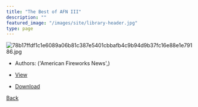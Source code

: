 ```yaml
---
title: "The Best of AFN III"
description: ""
featured_image: "/images/site/library-header.jpg"
type: page
---
```


![78b17ffdf1c1e6089a06b81c387e5401cbbafb4c9b94d9b37fc16e88e1e79186.jpg](https://drive.google.com/uc?export=view&id=1rwffUCsqUjFWZm-tK0MAfaWFuD4mFrDp)
* Authors: ('American Fireworks News',)
* [View](https://drive.google.com/uc?export=view&id=1QufSWJSLzRIYmonH5GJHaTQJeGmn4wcP)

* [Download](https://drive.google.com/uc?export=download&id=1QufSWJSLzRIYmonH5GJHaTQJeGmn4wcP)

[Back](http://localhost:1313/library/ebooks/
)